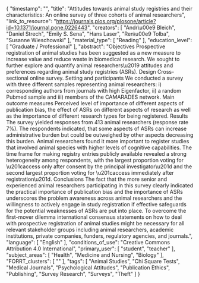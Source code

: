 {
    "timestamp": "",
    "title": "Attitudes towards animal study registries and their characteristics: An online survey of three cohorts of animal researchers",
    "link_to_resource": "https://journals.plos.org/plosone/article?id=10.1371/journal.pone.0226443",
    "creators": [
        "Andr\u00e9 Bleich",
        "Daniel Strech",
        "Emily S. Sena",
        "Hans Laser",
        "Ren\u00e9 Tolba",
        "Susanne Wieschowski"
    ],
    "material_type": [
        "Reading"
    ],
    "education_level": [
        "Graduate / Professional"
    ],
    "abstract": "Objectives Prospective registration of animal studies has been suggested as a new measure to increase value and reduce waste in biomedical research. We sought to further explore and quantify animal researchers\u2019 attitudes and preferences regarding animal study registries (ASRs). Design Cross-sectional online survey. Setting and participants We conducted a survey with three different samples representing animal researchers: i) corresponding authors from journals with high Eigenfactor, ii) a random Pubmed sample and iii) members of the CAMARADES network. Main outcome measures Perceived level of importance of different aspects of publication bias, the effect of ASRs on different aspects of research as well as the importance of different research types for being registered. Results The survey yielded responses from 413 animal researchers (response rate 7%). The respondents indicated, that some aspects of ASRs can increase administrative burden but could be outweighed by other aspects decreasing this burden. Animal researchers found it more important to register studies that involved animal species with higher levels of cognitive capabilities. The time frame for making registry entries publicly available revealed a strong heterogeneity among respondents, with the largest proportion voting for \u201caccess only after consent by the principal investigator\u201d and the second largest proportion voting for \u201caccess immediately after registration\u201d. Conclusions The fact that the more senior and experienced animal researchers participating in this survey clearly indicated the practical importance of publication bias and the importance of ASRs underscores the problem awareness across animal researchers and the willingness to actively engage in study registration if effective safeguards for the potential weaknesses of ASRs are put into place. To overcome the first-mover dilemma international consensus statements on how to deal with prospective registration of animal studies might be necessary for all relevant stakeholder groups including animal researchers, academic institutions, private companies, funders, regulatory agencies, and journals.",
    "language": [
        "English"
    ],
    "conditions_of_use": "Creative Commons Attribution 4.0 International",
    "primary_user": [
        "student",
        "teacher"
    ],
    "subject_areas": [
        "Health",
        "Medicine and Nursing",
        "Biology"
    ],
    "FORRT_clusters": [
        ""
    ],
    "tags": [
        "Animal Studies",
        "Chi Square Tests",
        "Medical Journals",
        "Psychological Attitudes",
        "Publication Ethics",
        "Publishing",
        "Survey Research",
        "Surveys",
        "Theft"
    ]
}